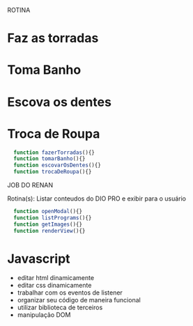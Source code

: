 ROTINA

# Faz as torradas
# Toma Banho
# Escova os dentes
# Troca de Roupa


```js
  function fazerTorradas(){}
  function tomarBanho(){}
  function escovarOsDentes(){}
  function trocaDeRoupa(){}

```

JOB DO RENAN

Rotina(s): Listar conteudos do DIO PRO e exibir para o usuário

```js
  function openModal(){}
  function listPrograms(){}
  function getImages(){}
  function renderView(){}

```

# Javascript
- editar html dinamicamente
- editar css dinamicamente
- trabalhar com os eventos de listener
- organizar seu código de maneira funcional
- utilizar biblioteca de terceiros
- manipulação DOM